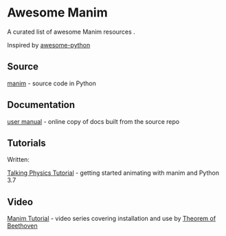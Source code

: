Awesome Manim
=============

A curated list of awesome Manim resources .

Inspired by [awesome-python](https://github.com/vinta/awesome-python)


Source
------

[manim](https://github.com/3b1b/manim) - source code in Python


Documentation
-------------

[user manual](https://www.eulertour.com/learn/manim/) - online copy
of docs built from the source repo

Tutorials
---------

Written:

[Talking Physics Tutorial](https://talkingphysics.wordpress.com/2019/01/08/getting-started-animating-with-manim-and-python-3-7/) - getting started animating with manim and Python 3.7

Video
-----

[Manim Tutorial](https://www.youtube.com/playlist?list=PL2B6OzTsMUrwo4hA3BBfS7ZR34K361Z8F)
\- video series covering installation and use by
[Theorem of Beethoven](https://www.youtube.com/channel/UCxiWCEdx7aY88bSEUgLOC6A)


